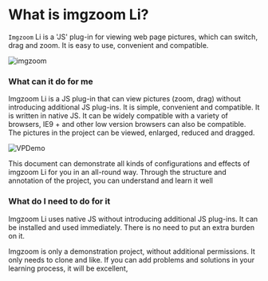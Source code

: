 # What is imgzoom Li?

`Imgzoom` Li is a 'JS' plug-in for viewing web page pictures, which can switch, drag and zoom. It is easy to use, convenient and compatible.

<img :src="$withBase('/imgzoom.jpg')" alt="imgzoom">

### What can it do for me

Imgzoom Li is a JS plug-in that can view pictures (zoom, drag) without introducing additional JS plug-ins. It is simple, convenient and compatible. It is written in native JS. It can be widely compatible with a variety of browsers, IE9 + and other low version browsers can also be compatible. The pictures in the project can be viewed, enlarged, reduced and dragged.

<img :src="$withBase('/VPDemo.png')" alt="VPDemo">

This document can demonstrate all kinds of configurations and effects of imgzoom Li for you in an all-round way. Through the structure and annotation of the project, you can understand and learn it well

### What do I need to do for it

Imgzoom Li uses native JS without introducing additional JS plug-ins. It can be installed and used immediately. There is no need to put an extra burden on it.

Imgzoom is only a demonstration project, without additional permissions. It only needs to clone and like. If you can add problems and solutions in your learning process, it will be excellent,